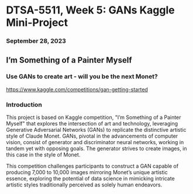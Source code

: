 # DTSA-5511,  Week 5: GANs Kaggle Mini-Project
### September 28, 2023


## I’m Something of a Painter Myself
### Use GANs to create art - will you be the next Monet?
https://www.kaggle.com/competitions/gan-getting-started

### Introduction
This project is based on Kaggle competition, "I’m Something of a Painter Myself" that explores the intersection of art and technology, leveraging Generative Adversarial Networks (GANs) to replicate the distinctive artistic style of Claude Monet. GANs, pivotal in the advancements of computer vision, consist of generator and discriminator neural networks, working in tandem yet with opposing goals. The generator strives to create images, in this case in the style of Monet.

This competition challenges participants to construct a GAN capable of producing 7,000 to 10,000 images mirroring Monet’s unique artistic essence, exploring the potential of data science in mimicking intricate artistic styles traditionally perceived as solely human endeavors.
